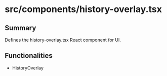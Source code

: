 # src/components/history-overlay.tsx

## Summary
Defines the history-overlay.tsx React component for UI.

## Functionalities
- HistoryOverlay